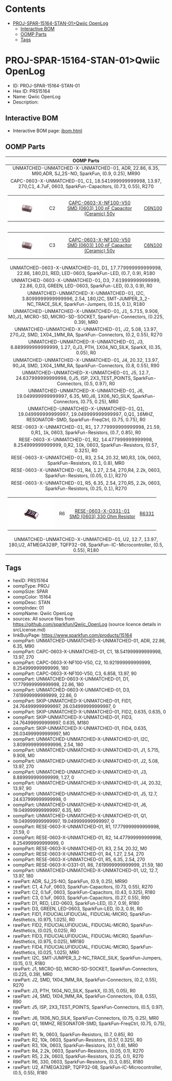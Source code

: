 



Contents
========

* [PROJ-SPAR-15164-STAN-01>Qwiic OpenLog](#proj-spar-15164-stan-01qwiic-openlog)
	* [Interactive BOM](#interactive-bom)
	* [OOMP Parts](#oomp-parts)
	* [Tags](#tags)

# PROJ-SPAR-15164-STAN-01>Qwiic OpenLog

- ID: PROJ-SPAR-15164-STAN-01
- Hex ID: PRS15164
- Name: Qwiic OpenLog
- Description: 

## Interactive BOM

- Interactive BOM page: [ibom.html](kicad/bom/ibom.html)

## OOMP Parts
  

|OOMP Parts|
| :---: |
|UNMATCHED-UNMATCHED-X-UNMATCHED-01, ADR, 22.86, 6.35, M90,ADR, SJ_2S-NO, SparkFun, (0.9, 0.25), MR90|
|CAPC-0603-X-UNMATCHED-01, C1, 18.541999999999998, 13.97, 270,C1, 4.7uF, 0603, SparkFun-Capacitors, (0.73, 0.55), R270|
|<table><tr><td>![CAPC-0603-X-NF100-V50](https://raw.githubusercontent.com/oomlout/oomlout_OOMP_parts/main/CAPC-0603-X-NF100-V50/image_140.jpg)</td><td> C2</td><td>[CAPC-0603-X-NF100-V50<br>SMD (0603) 100 nF Capacitor (Ceramic) 50v](https://github.com/oomlout/oomlout_OOMP_parts/tree/main/CAPC-0603-X-NF100-V50/)</td><td>[C6N100](https://github.com/oomlout/oomlout_OOMP_parts/tree/main/CAPC-0603-X-NF100-V50/)</td></tr></table>|
|<table><tr><td>![CAPC-0603-X-NF100-V50](https://raw.githubusercontent.com/oomlout/oomlout_OOMP_parts/main/CAPC-0603-X-NF100-V50/image_140.jpg)</td><td> C3</td><td>[CAPC-0603-X-NF100-V50<br>SMD (0603) 100 nF Capacitor (Ceramic) 50v](https://github.com/oomlout/oomlout_OOMP_parts/tree/main/CAPC-0603-X-NF100-V50/)</td><td>[C6N100](https://github.com/oomlout/oomlout_OOMP_parts/tree/main/CAPC-0603-X-NF100-V50/)</td></tr></table>|
|UNMATCHED-0603-X-UNMATCHED-01, D1, 17.779999999999998, 22.86, 180,D1, RED, LED-0603, SparkFun-LED, (0.7, 0.9), R180|
|UNMATCHED-0603-X-UNMATCHED-01, D3, 7.619999999999999, 22.86, 0,D3, GREEN, LED-0603, SparkFun-LED, (0.3, 0.9), R0|
|UNMATCHED-UNMATCHED-X-UNMATCHED-01, I2C, 3.8099999999999996, 2.54, 180,I2C, SMT-JUMPER_3_2-NC_TRACE_SILK, SparkFun-Jumpers, (0.15, 0.1), R180|
|UNMATCHED-UNMATCHED-X-UNMATCHED-01, J1, 5.715, 9.906, M0,J1, MICRO-SD, MICRO-SD-SOCKET, SparkFun-Connectors, (0.225, 0.39), MR0|
|UNMATCHED-UNMATCHED-X-UNMATCHED-01, J2, 5.08, 13.97, 270,J2, SMD, 1X04_1MM_RA, SparkFun-Connectors, (0.2, 0.55), R270|
|UNMATCHED-UNMATCHED-X-UNMATCHED-01, J3, 8.889999999999999, 1.27, 0,J3, PTH, 1X04_NO_SILK, SparkX, (0.35, 0.05), R0|
|UNMATCHED-UNMATCHED-X-UNMATCHED-01, J4, 20.32, 13.97, 90,J4, SMD, 1X04_1MM_RA, SparkFun-Connectors, (0.8, 0.55), R90|
|UNMATCHED-UNMATCHED-X-UNMATCHED-01, J5, 12.7, 24.637999999999998, 0,J5, ISP, 2X3_TEST_POINTS, SparkFun-Connectors, (0.5, 0.97), R0|
|UNMATCHED-UNMATCHED-X-UNMATCHED-01, J6, 19.049999999999997, 6.35, M0,J6, 1X06_NO_SILK, SparkFun-Connectors, (0.75, 0.25), MR0|
|UNMATCHED-UNMATCHED-X-UNMATCHED-01, Q1, 19.049999999999997, 19.049999999999997, 0,Q1, 16MHZ, RESONATOR-SMD, SparkFun-FreqCtrl, (0.75, 0.75), R0|
|RESE-0603-X-UNMATCHED-01, R1, 17.779999999999998, 21.59, 0,R1, 1k, 0603, SparkFun-Resistors, (0.7, 0.85), R0|
|RESE-0603-X-UNMATCHED-01, R2, 14.477999999999998, 8.254999999999999, 0,R2, 10k, 0603, SparkFun-Resistors, (0.57, 0.325), R0|
|RESE-0603-X-UNMATCHED-01, R3, 2.54, 20.32, M0,R3, 10k, 0603, SparkFun-Resistors, (0.1, 0.8), MR0|
|RESE-0603-X-UNMATCHED-01, R4, 1.27, 2.54, 270,R4, 2.2k, 0603, SparkFun-Resistors, (0.05, 0.1), R270|
|RESE-0603-X-UNMATCHED-01, R5, 6.35, 2.54, 270,R5, 2.2k, 0603, SparkFun-Resistors, (0.25, 0.1), R270|
|<table><tr><td>![RESE-0603-X-O331-01](https://raw.githubusercontent.com/oomlout/oomlout_OOMP_parts/main/RESE-0603-X-O331-01/image_140.jpg)</td><td> R6</td><td>[RESE-0603-X-O331-01<br>SMD (0603) 330 Ohm Resistor](https://github.com/oomlout/oomlout_OOMP_parts/tree/main/RESE-0603-X-O331-01/)</td><td>[R6331](https://github.com/oomlout/oomlout_OOMP_parts/tree/main/RESE-0603-X-O331-01/)</td></tr></table>|
|UNMATCHED-UNMATCHED-X-UNMATCHED-01, U2, 12.7, 13.97, 180,U2, ATMEGA328P, TQFP32-08, SparkFun-IC-Microcontroller, (0.5, 0.55), R180|

## Tags

- hexID: PRS15164
- oompType: PROJ
- oompSize: SPAR
- oompColor: 15164
- oompDesc: STAN
- oompIndex: 01
- oompName: Qwiic OpenLog
- sources: All source files from https://github.com/sparkfun/Qwiic_OpenLog (source licence details in srcLicense.md)
- linkBuyPage: https://www.sparkfun.com/products/15164
- oompPart: UNMATCHED-UNMATCHED-X-UNMATCHED-01, ADR, 22.86, 6.35, M90
- oompPart: CAPC-0603-X-UNMATCHED-01, C1, 18.541999999999998, 13.97, 270
- oompPart: CAPC-0603-X-NF100-V50, C2, 10.921999999999999, 8.254999999999999, 180
- oompPart: CAPC-0603-X-NF100-V50, C3, 6.858, 13.97, 90
- oompPart: UNMATCHED-0603-X-UNMATCHED-01, D1, 17.779999999999998, 22.86, 180
- oompPart: UNMATCHED-0603-X-UNMATCHED-01, D3, 7.619999999999999, 22.86, 0
- oompPart: SKIP-UNMATCHED-X-UNMATCHED-01, FID1, 24.764999999999997, 26.034999999999997, 0
- oompPart: SKIP-UNMATCHED-X-UNMATCHED-01, FID2, 0.635, 0.635, 0
- oompPart: SKIP-UNMATCHED-X-UNMATCHED-01, FID3, 24.764999999999997, 0.635, M180
- oompPart: SKIP-UNMATCHED-X-UNMATCHED-01, FID4, 0.635, 26.034999999999997, M0
- oompPart: UNMATCHED-UNMATCHED-X-UNMATCHED-01, I2C, 3.8099999999999996, 2.54, 180
- oompPart: UNMATCHED-UNMATCHED-X-UNMATCHED-01, J1, 5.715, 9.906, M0
- oompPart: UNMATCHED-UNMATCHED-X-UNMATCHED-01, J2, 5.08, 13.97, 270
- oompPart: UNMATCHED-UNMATCHED-X-UNMATCHED-01, J3, 8.889999999999999, 1.27, 0
- oompPart: UNMATCHED-UNMATCHED-X-UNMATCHED-01, J4, 20.32, 13.97, 90
- oompPart: UNMATCHED-UNMATCHED-X-UNMATCHED-01, J5, 12.7, 24.637999999999998, 0
- oompPart: UNMATCHED-UNMATCHED-X-UNMATCHED-01, J6, 19.049999999999997, 6.35, M0
- oompPart: UNMATCHED-UNMATCHED-X-UNMATCHED-01, Q1, 19.049999999999997, 19.049999999999997, 0
- oompPart: RESE-0603-X-UNMATCHED-01, R1, 17.779999999999998, 21.59, 0
- oompPart: RESE-0603-X-UNMATCHED-01, R2, 14.477999999999998, 8.254999999999999, 0
- oompPart: RESE-0603-X-UNMATCHED-01, R3, 2.54, 20.32, M0
- oompPart: RESE-0603-X-UNMATCHED-01, R4, 1.27, 2.54, 270
- oompPart: RESE-0603-X-UNMATCHED-01, R5, 6.35, 2.54, 270
- oompPart: RESE-0603-X-O331-01, R6, 7.619999999999999, 21.59, 180
- oompPart: UNMATCHED-UNMATCHED-X-UNMATCHED-01, U2, 12.7, 13.97, 180
- rawPart: ADR, SJ_2S-NO, SparkFun, (0.9, 0.25), MR90
- rawPart: C1, 4.7uF, 0603, SparkFun-Capacitors, (0.73, 0.55), R270
- rawPart: C2, 0.1uF, 0603, SparkFun-Capacitors, (0.43, 0.325), R180
- rawPart: C3, 0.1uF, 0603, SparkFun-Capacitors, (0.27, 0.55), R90
- rawPart: D1, RED, LED-0603, SparkFun-LED, (0.7, 0.9), R180
- rawPart: D3, GREEN, LED-0603, SparkFun-LED, (0.3, 0.9), R0
- rawPart: FID1, FIDUCIALUFIDUCIAL, FIDUCIAL-MICRO, SparkFun-Aesthetics, (0.975, 1.025), R0
- rawPart: FID2, FIDUCIALUFIDUCIAL, FIDUCIAL-MICRO, SparkFun-Aesthetics, (0.025, 0.025), R0
- rawPart: FID3, FIDUCIALUFIDUCIAL, FIDUCIAL-MICRO, SparkFun-Aesthetics, (0.975, 0.025), MR180
- rawPart: FID4, FIDUCIALUFIDUCIAL, FIDUCIAL-MICRO, SparkFun-Aesthetics, (0.025, 1.025), MR0
- rawPart: I2C, SMT-JUMPER_3_2-NC_TRACE_SILK, SparkFun-Jumpers, (0.15, 0.1), R180
- rawPart: J1, MICRO-SD, MICRO-SD-SOCKET, SparkFun-Connectors, (0.225, 0.39), MR0
- rawPart: J2, SMD, 1X04_1MM_RA, SparkFun-Connectors, (0.2, 0.55), R270
- rawPart: J3, PTH, 1X04_NO_SILK, SparkX, (0.35, 0.05), R0
- rawPart: J4, SMD, 1X04_1MM_RA, SparkFun-Connectors, (0.8, 0.55), R90
- rawPart: J5, ISP, 2X3_TEST_POINTS, SparkFun-Connectors, (0.5, 0.97), R0
- rawPart: J6, 1X06_NO_SILK, SparkFun-Connectors, (0.75, 0.25), MR0
- rawPart: Q1, 16MHZ, RESONATOR-SMD, SparkFun-FreqCtrl, (0.75, 0.75), R0
- rawPart: R1, 1k, 0603, SparkFun-Resistors, (0.7, 0.85), R0
- rawPart: R2, 10k, 0603, SparkFun-Resistors, (0.57, 0.325), R0
- rawPart: R3, 10k, 0603, SparkFun-Resistors, (0.1, 0.8), MR0
- rawPart: R4, 2.2k, 0603, SparkFun-Resistors, (0.05, 0.1), R270
- rawPart: R5, 2.2k, 0603, SparkFun-Resistors, (0.25, 0.1), R270
- rawPart: R6, 330, 0603, SparkFun-Resistors, (0.3, 0.85), R180
- rawPart: U2, ATMEGA328P, TQFP32-08, SparkFun-IC-Microcontroller, (0.5, 0.55), R180
